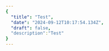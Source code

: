 ```yaml
---
{
  "title": "Test",
  "date": "2024-09-12T10:17:54.134Z",
  "draft": false,
  "description":"Test"
}
---
```

        